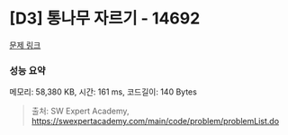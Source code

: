 # [D3] 통나무 자르기 - 14692 

[문제 링크](https://swexpertacademy.com/main/code/problem/problemDetail.do?contestProbId=AYJW0g-qlO8DFASv) 

### 성능 요약

메모리: 58,380 KB, 시간: 161 ms, 코드길이: 140 Bytes



> 출처: SW Expert Academy, https://swexpertacademy.com/main/code/problem/problemList.do